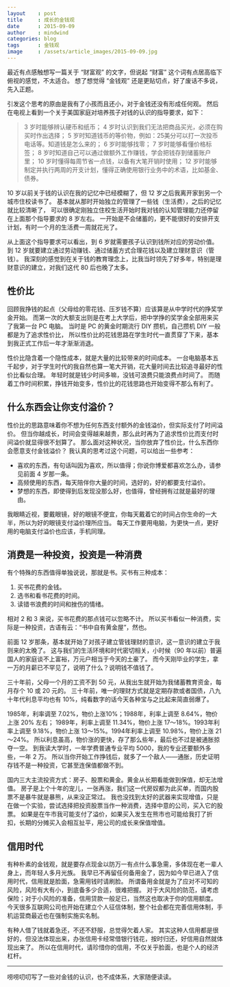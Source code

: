 ```yaml
---
layout    : post
title     : 成长的金钱观
date      : 2015-09-09
author    : mindwind
categories: blog
tags      : 金钱观
image     : /assets/article_images/2015-09-09.jpg
---
```



最近有点感触想写一篇关于 “财富观” 的文字，但说起 “财富” 这个词有点居高临下俯视的感觉，不太适合。
想了想觉得 “金钱观” 还是更贴切点，好了废话不多说，先入正题。

引发这个思考的原由是我有了小孩而且还小，对于金钱还没有形成任何观。
然后在电视上看到一个关于美国家庭对培养孩子对钱的认识的指导要求，如下：

  > 3  岁时能够辨认硬币和纸币；
  > 4  岁时认识到我们无法把商品买光，必须在购买时作出选择；
  > 5  岁时知道钱币的等价物，例如：25美分可以打一次投币电话等。知道钱是怎么来的；
  > 6  岁时能够找零；
  > 7  岁时能够看懂价格标签；
  > 8  岁时知道自己可以通过做额外工作赚钱，学会把钱存到储蓄账户里；
  > 10 岁时懂得每周节省一点钱，以备有大笔开销时使用；
  > 12 岁时能够制定并执行两周的开支计划，懂得正确使用银行业务中的术语，比如基金、债券。

10 岁以前关于钱的认识在我的记忆中已经模糊了，但 12 岁之后我离开家到另一个城市住校读书了。
基本就从那时开始独立的管理了一些钱（生活费），之后的记忆就比较清晰了，
可以很确定刚独立住校生活开始时我对钱的认知管理能力还停留在上面那个指导要求的 8 岁左右。
一开始是不会储蓄的，更不能很好的安排开支计划，有时一个月的生活费一周就花光了。

从上面这个指导要求可以看出，到 6 岁就需要孩子认识到钱所对应的劳动价值。
到 12 岁就要建立通过劳动赚钱、通过储蓄方式合理花钱以及建立理财意识（管钱）。
我深刻的感觉到在关于钱的教育理念上，比我当时领先了好多年，特别是理财意识的建立，对我们这代 80 后也晚了太多。


## 性价比
回顾我挣钱的起点（父母给的零花钱、压岁钱不算）应该算是从中学时代的挣奖学金开始。
而第一次的大额支出则是在考上大学后，把中学挣的奖学金全部用来买了我第一台 PC 电脑。
当时是 PC 的黄金时期流行 DIY 攒机，自己攒机 DIY 一般都是为了追求性价比，
所以性价比的花钱思路在学生时代一直贯穿了下来，基本到我正式工作后一年才渐渐消退。

性价比隐含着一个隐性成本，就是大量的比较带来的时间成本。
一台电脑基本五千起步，对于学生时代的我自然也算一笔大开销，花大量时间去比较追寻最好的性价比看似合理。
年轻时就是钱少时间多嘛，没钱可浪费只能浪费点时间了。
而随着工作时间积累，挣钱开始变多，性价比的花钱思路也开始变得不那么有利了。


## 什么东西会让你支付溢价？
性价比的思路意味着你不想为任何东西支付额外的金钱溢价，但实际支付了时间溢价。
但当你越成长，时间会变得越来越贵，那么此时再为了追求性价比而支付时间溢价就显得很不划算了。
那么面对这种状况，当你放弃了性价比，什么东西你会愿意支付金钱溢价？
我认真的思考过这个问题，可以给出一些参考：

   - 喜欢的东西，有句话叫因为喜欢，所以值得；你说你博爱都喜欢怎么办，请参见前面 4 岁那一条。
   - 高频使用的东西，每天陪伴你大量的时间，选好的，好的都要支付溢价。
   - 梦想的东西，即使得到后发现没那么好，也值得，曾经拥有过就是最好的理由。

我眼睛近视，要戴眼镜，好的眼镜不便宜，你每天戴着它的时间占你生命的一大半，所以为好的眼镜支付溢价理所应当。
每天工作要用电脑，为更快一点，更好用的电脑支付溢价也应该，手机同理。


## 消费是一种投资，投资是一种消费
有个特殊的东西值得单独说说，那就是书。买书有三种成本：

   1. 买书花费的金钱。
   2. 选书和看书花费的时间。
   3. 读错书浪费的时间和挫伤的情绪。

相对 2 和 3 来说，买书花费的那点钱可以忽略不计。
所以买书看似一种消费，实际是一种投资，古语有云：“书中自有黄金屋”，然也。

前面 12 岁那条，基本就开始了对孩子建立管钱理财的意识，这一意识的建立于我则来的太晚了。
这与我们的生活环境和时代密切相关，小时候（90 年以前）普遍国人的家庭谈不上富裕，万元户相当于今天的土豪了。
而今天刚毕业的学生，拿一万的月薪已不罕见了，说明了什么？说明钱不值钱了。

三十年前，父母一个月的工资不到 50 元，从我出生就开始为我储蓄教育资金，每月存个 10 或 20 元的。
三十年前，唯一的理财方式就是定期存款或者国债，八九十年代利息平均也有 10%，纯看数字的话今天各种宝与之比起来简直弱爆了。

1985年，利率调至 7.02%，物价上涨10%；1988年，利率上调至 8.64%，物价上涨 20% 左右；
1989年，利率上调至 11.34%，物价上涨 17～18%。1993年利率上调至 9.18%，物价上涨 13～15%。1994年利率上调至 10.98%，物价上涨 21～24%。
所以利息虽高，物价涨的更快，存了那么些年，最后也不过是被通胀掠夺一空。
到我读大学时，一年学费普通专业平均 5000，我的专业还要额外多些，一年 2 万。
所以当你开始工作挣钱后，就多了一个敌人——通胀，历史证明存钱不是一种投资，它甚至连保值都做不到。

国内三大主流投资方式：房子、股票和黄金。黄金从长期看能做到保值，却无法增值。
房子是上个十年的宠儿，一张再涨，我们这一代房奴都为此买单，而国内股票不是暴牛就是暴熊，从来没正常过。
我也没找到太好的武器来实现增值，只是在做一个实验，尝试选择把投资股票当作一种消费，选择中意的公司，买入它的股票。
如果是在牛市我可能支付了溢价，如果买入发生在熊市也可能给我打了折扣，长期的分摊买入会相互扯平，用公司的成长来保值增值。


## 信用时代
有种朴素的金钱观，就是要存点现金以防万一有点什么事急需，多体现在老一辈人身上，而年轻人多月光族。
我早已不再留任何备用金了，因为如今早已进入了信用时代，信用就是脸面，急需用钱时请刷脸。
所谓备用金就是为了应对不可知的风险，风险有大有小，到底备多少合适，很难把握。
对于大风险的防范，请考虑保险；对于小风险的准备，信用贷款一般足已，当然这也取决于你的信用额度。
今天很多互联网公司也开始在建立个人征信体制，整个社会都在完善信用体制，手机运营商最近也在强制实施实名制。

有种人借了钱就着急还，不还不舒服，总觉得欠着人家。
其实这种人信用都是很好的，但没法体现出来，办张信用卡经常借银行钱花，按时归还，好信用自然就体现出来了。
所以在信用时代，请珍惜你的信用，不仅关乎脸面，也是个人的经济杠杆。

----------

唠唠叨叨写了一些对金钱的认识，也不成体系，大家随便读读。
